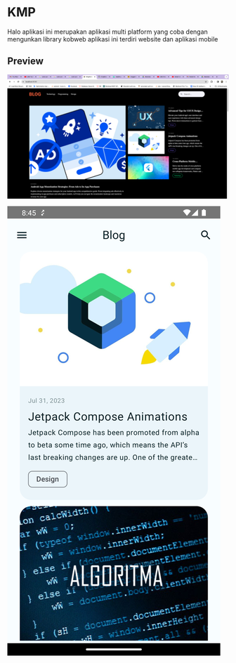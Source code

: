 # KMP
Halo aplikasi ini merupakan aplikasi multi platform yang coba dengan mengunkan library kobweb 
aplikasi ini terdiri website dan aplikasi mobile


## Preview
[![Website image](https://raw.githubusercontent.com/lintangprayogo/kotlin-multiplatform-blog/main/web_preview.png)](https://youtu.be/JMQyjPX2LyA)

![Mobile App](https://raw.githubusercontent.com/lintangprayogo/kotlin-multiplatform-blog/main/mobile_preview.png)
